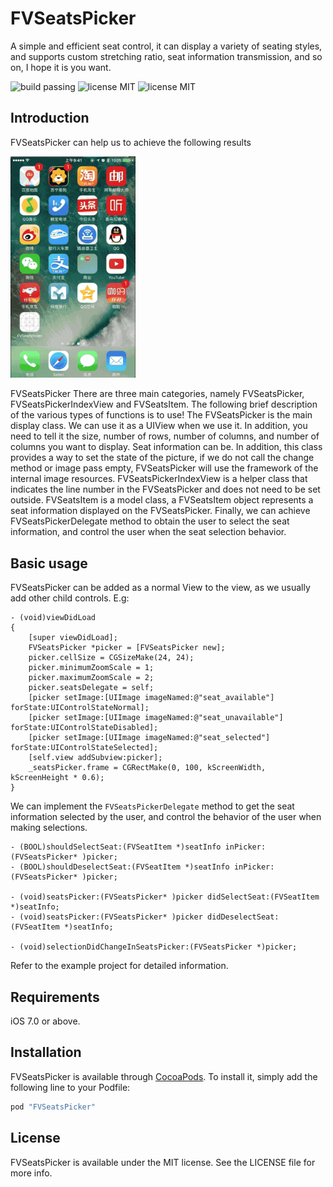 # FVSeatsPicker
 A simple and efficient seat control, it can display a variety of seating styles, and supports custom stretching ratio, seat information transmission, and so on, I hope it is you want.

<img src="https://img.shields.io/badge/build-passing-orange.svg?style=flat" alt="build passing" />
<img src="https://img.shields.io/badge/license-MIT-lightgrey.svg?style=flat" alt="license MIT" />
<img src="https://img.shields.io/badge/platform-iOS-green.svg?style=flat" alt="license MIT" />

## Introduction


FVSeatsPicker can help us to achieve the following results


<img src="image/seats_picker.gif" width = 200 />

FVSeatsPicker There are three main categories, namely FVSeatsPicker, FVSeatsPickerIndexView and FVSeatsItem. The following brief description of the various types of functions is to use!
The FVSeatsPicker is the main display class. We can use it as a UIView when we use it. In addition, you need to tell it the size, number of rows, number of columns, and number of columns you want to display. Seat information can be. In addition, this class provides a way to set the state of the picture, if we do not call the change method or image pass empty, FVSeatsPicker will use the framework of the internal image resources.
FVSeatsPickerIndexView is a helper class that indicates the line number in the FVSeatsPicker and does not need to be set outside.
FVSeatsItem is a model class, a FVSeatsItem object represents a seat information displayed on the FVSeatsPicker.
Finally, we can achieve FVSeatsPickerDelegate method to obtain the user to select the seat information, and control the user when the seat selection behavior.

## Basic usage

FVSeatsPicker can be added as a normal View to the view, as we usually add other child controls. E.g:

```objc
- (void)viewDidLoad 
{
    [super viewDidLoad];
    FVSeatsPicker *picker = [FVSeatsPicker new];
    picker.cellSize = CGSizeMake(24, 24);
    picker.minimumZoomScale = 1;
    picker.maximumZoomScale = 2;
    picker.seatsDelegate = self;
    [picker setImage:[UIImage imageNamed:@"seat_available"] forState:UIControlStateNormal];
    [picker setImage:[UIImage imageNamed:@"seat_unavailable"] forState:UIControlStateDisabled];
    [picker setImage:[UIImage imageNamed:@"seat_selected"] forState:UIControlStateSelected];
    [self.view addSubview:picker];
    _seatsPicker.frame = CGRectMake(0, 100, kScreenWidth, kScreenHeight * 0.6);
}
```

We can implement the `FVSeatsPickerDelegate` method to get the seat information selected by the user, and control the behavior of the user when making selections.

```objc
- (BOOL)shouldSelectSeat:(FVSeatItem *)seatInfo inPicker:(FVSeatsPicker* )picker;
- (BOOL)shouldDeselectSeat:(FVSeatItem *)seatInfo inPicker:(FVSeatsPicker* )picker;

- (void)seatsPicker:(FVSeatsPicker* )picker didSelectSeat:(FVSeatItem *)seatInfo;
- (void)seatsPicker:(FVSeatsPicker* )picker didDeselectSeat:(FVSeatItem *)seatInfo;

- (void)selectionDidChangeInSeatsPicker:(FVSeatsPicker *)picker;

```

Refer to the example project for detailed information.



## Requirements

iOS 7.0 or above.

## Installation

FVSeatsPicker is available through [CocoaPods](http://cocoapods.org). To install it, simply add the following line to your Podfile:

```ruby
pod "FVSeatsPicker"
```

## License

FVSeatsPicker is available under the MIT license. See the LICENSE file for more info.
